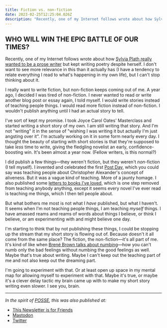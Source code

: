 ```yaml
---
title: Fiction vs. non-fiction
date: 2023-02-25T12:25:04.026Z
description: "Recently, one of my Internet follows wrote about how Sylvia Plath really wanted to be a prose writer but kept writing poetry despite herself. I don’t want to see more relevance in this than it actually has (I have a tendency to relate everything I read to what’s happening in my own life), but I can’t stop thinking about it..."
---
```

## WHO WILL WIN THE EPIC BATTLE OF OUR TIMES?

Recently, one of my Internet follows wrote about how [Sylvia Plath really wanted to be a prose writer](https://winnielim.org/notes/should-we-follow-our-natural-inclinations/) but kept writing poetry despite herself. I don't want to see more relevance in this than it actually has (I have a tendency to relate everything I read to what's happening in my own life), but I can't stop thinking about it.

I really want to write fiction, but non-fiction keeps coming out of me. A year ago, I decided I was tired of non-fiction. I never wanted to read or write another blog post or essay again, I told myself. I would write stories instead of teaching people things. I would read more fiction instead of non-fiction. I wouldn't publish anything until I had an actual story to tell.

I've sort of kept my promise. I took Joyce Carol Oates' Masterclass and started writing a short story of my own. I am still writing that story. And I'm not "writing" it in the sense of "wishing I was writing it but actually I'm just angsting over it". I'm actually working on it in some form nearly every day. I thought the beauty of starting with short stories is that they're supposed to take *less* time to write, giving the fledgling novelist an early, confidence-boosting win. It's been almost a year now. (Fellow writers, is this normal?)

I did publish a few things—they weren't fiction, but they weren't *non*-fiction (I tell myself). I invented and celebrated the first [Post Day](https://itspostday.com), which you could say was teaching people about Christopher Alexander's concept of aliveness. But it was a vague kind of teaching. More of a jaunty homage. I also published some [letters to books I've loved](https://lovenotetoabook.substack.com), which is one step removed from teaching anybody anything, except it seems every novel I've ever read is teaching me things, which I then tell people about. 

But what bothers me most is not what I *have* published, but what I haven't. It seems when I'm not teaching people things, I am teaching *myself* things. I have amassed reams and reams of words about things I believe, or think I believe, or am experimenting with and might believe one day. 

I'm starting to think that by not publishing these things, I could be stopping up the stream that my short story is flowing out of. Because doesn't it all come from the same place? The fiction, the non-fiction—it's all part of me. It's kind of like when [Brené Brown talks about numbing](https://onbeing.org/blog/brene-brown-on-leaning-into-our-vulnerability-video/)—how you can't numb only the bad feelings without numbing the good feelings as well. Maybe that's true about writing. Maybe I can't keep out the teaching part of me and not also keep out the dreaming part.

I'm going to experiment with that. Or at least open up space in my mental map for allowing myself to experiment with that. Maybe it's true, or maybe it's a clever delay tactic my brain came up with to make my short story writing even slower. I see you, brain.

---

*In the spirit of [POSSE](https://indieweb.org/POSSE), this was also published at:*

* [This Newsletter is for Friends](https://buttondown.email/sarahavenir/archive/fiction-vs-non-fiction/)
* [Mastodon](https://tw.town/@sarahavenir/109927327904099271)
* [Twitter](https://twitter.com/sarahavenir/status/1629583661044736000)
